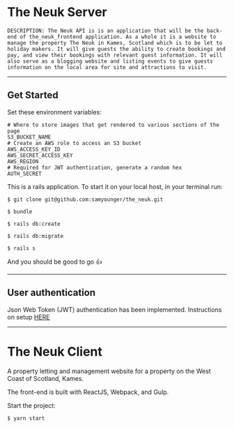 # The Neuk Server

    DESCRIPTION: The Neuk API is is an application that will be the back-end of the_neuk_frontend application. As a whole it is a website to manage the property The Neuk in Kames, Scotland which is to be let to holiday makers. It will give guests the ability to create bookings and pay, and view their bookings with relevant guest information. It will also serve as a blogging website and listing events to give guests information on the local area for site and attractions to visit.

---

## Get Started

Set these environment variables:

```shell
# Where to store images that get rendered to various sections of the page
S3_BUCKET_NAME
# Create an AWS role to access an S3 bucket
AWS_ACCESS_KEY_ID
AWS_SECRET_ACCESS_KEY
AWS_REGION
# Required for JWT authentication, generate a random hex
AUTH_SECRET
```

This is a rails application. To start it on your local host, in your terminal run:

```
$ git clone git@github.com:samyounger/the_neuk.git

$ bundle

$ rails db:create

$ rails db:migrate

$ rails s
```

And you should be good to go :thumbsup:

---

## User authentication

Json Web Token (JWT) authentication has been implemented. Instructions on setup [HERE](https://www.pluralsight.com/guides/ruby-ruby-on-rails/token-based-authentication-with-ruby-on-rails-5-api)

---

# The Neuk Client

A property letting and management website for a property on the West Coast of Scotland, Kames.

The front-end is built with ReactJS, Webpack, and Gulp.

Start the project:

```shell
$ yarn start
```